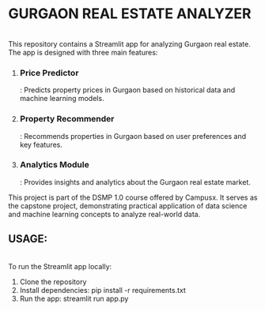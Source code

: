 <b><h1>GURGAON REAL ESTATE ANALYZER</h1></b><br>
This repository contains a Streamlit app for analyzing Gurgaon real estate. The app is designed with three main features:

1. <b><h3>Price Predictor</h3></b>: Predicts property prices in Gurgaon based on historical data and machine learning models.<br>
2. <b><h3>Property Recommender</h3></b>: Recommends properties in Gurgaon based on user preferences and key features.<br>
3. <h3><b>Analytics Module</h3></b>: Provides insights and analytics about the Gurgaon real estate market.<br>
   
This project is part of the DSMP 1.0 course offered by Campusx. It serves as the capstone project, demonstrating practical application of data science and machine learning concepts to analyze real-world data.<br>

<h2><b>USAGE:</h2></b><br>
To run the Streamlit app locally:<br>

1. Clone the repository
2. Install dependencies: pip install -r requirements.txt<br>
3. Run the app: streamlit run app.py<br>
